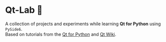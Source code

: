 # Qt-Lab 🚀

A collection of projects and experiments while learning **Qt for Python** using `PySide6`.  
Based on tutorials from the <a href="https://doc.qt.io/qtforpython-6/index.html" target="_blank">Qt for Python</a> and <a href="https://wiki.qt.io/Main" target="_blank">Qt Wiki</a>.
